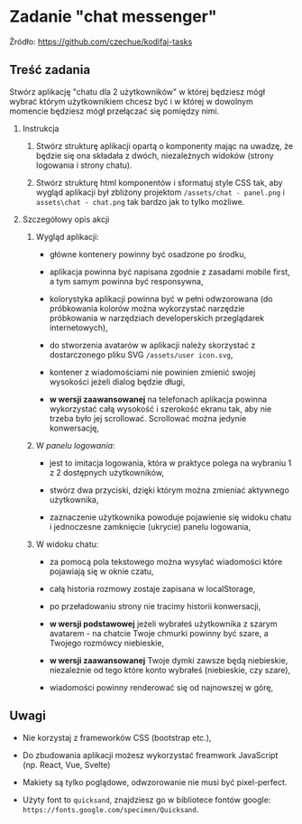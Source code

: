 # Zadanie "chat messenger"

Źródło: https://github.com/czechue/kodifaj-tasks

## Treść zadania

Stwórz aplikację "chatu dla 2 użytkowników" w której będziesz mógł wybrać którym użytkownikiem chcesz być i w której w dowolnym momencie będziesz mógł przełączać się pomiędzy nimi.

1. Instrukcja

    1. Stwórz strukturę aplikacji opartą o komponenty mając na uwadzę, że będzie się ona składała z dwóch, niezależnych widoków (strony logowania i strony chatu).
    
    2. Stwórz strukturę html komponentów i sformatuj style CSS tak, aby wygląd aplikacji był zbliżony projektom `/assets/chat - panel.png` i `assets\chat - chat.png` tak bardzo jak to tylko możliwe.
    
2. Szczegółowy opis akcji

    1. Wygląd aplikacji:

        - główne kontenery powinny być osadzone po środku,

        - aplikacja powinna być napisana zgodnie z zasadami mobile first, a tym samym powinna być responsywna,

        - kolorystyka aplikacji powinna być w pełni odwzorowana (do próbkowania kolorów można wykorzystać narzędzie próbkowania w narzędziach developerskich przeglądarek internetowych),

        - do stworzenia avatarów w aplikacji należy skorzystać z dostarczonego pliku SVG `/assets/user icon.svg`,

        - kontener z wiadomościami nie powinien zmienić swojej wysokości jeżeli dialog będzie długi,

        - **w wersji zaawansowanej** na telefonach aplikacja powinna wykorzystać całą wysokość i szerokość ekranu tak, aby nie trzeba było jej scrollować. Scrollować można jedynie konwersację,

    2. W *panelu logowania*:
        - jest to imitacja logowania, która w praktyce polega na wybraniu 1 z 2 dostępnych użytkowników,

        - stwórz dwa przyciski, dzięki którym można zmieniać aktywnego użytkownika,

        - zaznaczenie użytkownika powoduje pojawienie się widoku chatu i jednoczesne zamknięcie (ukrycie) panelu logowania,

    3. W widoku chatu:

        - za pomocą pola tekstowego można wysyłać wiadomości które pojawiają się w oknie czatu,

        - całą historia rozmowy zostaje zapisana w localStorage,
        
        - po przeładowaniu strony nie tracimy historii konwersacji,
        
         - **w wersji podstawowej** jeżeli wybrałeś użytkownika z szarym avatarem - na chatcie Twoje chmurki powinny być szare, a Twojego rozmówcy niebieskie,

        - **w wersji zaawansowanej** Twoje dymki zawsze będą niebieskie, niezależnie od tego które konto wybrałeś (niebieskie, czy szare),

        - wiadomości powinny renderować się od najnowszej w górę,

    
## Uwagi
    
*   Nie korzystaj z frameworków CSS (bootstrap etc.),

*   Do zbudowania aplikacji możesz wykorzystać freamwork JavaScript (np. React, Vue, Svelte)

*   Makiety są tylko poglądowe, odwzorowanie nie musi być pixel-perfect.

*   Użyty font to `quicksand`, znajdziesz go w bibliotece fontów google: `https://fonts.google.com/specimen/Quicksand`.
